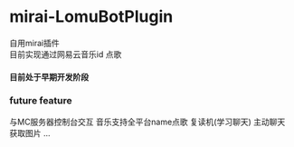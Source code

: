 # mirai-LomuBotPlugin
自用mirai插件    
目前实现通过网易云音乐id 点歌

#### 目前处于早期开发阶段

### future feature
 与MC服务器控制台交互
 音乐支持全平台name点歌
 复读机(学习聊天)
 主动聊天
 获取图片
 ...
